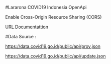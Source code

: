 #Lararona
COVID19 Indonesia OpenApi

Enable Cross-Origin Resource Sharing (CORS)

[URL Documentattion](http://powerful-thicket-86677.herokuapp.com/api/documentation)

#Data Source :

https://data.covid19.go.id/public/api/prov.json

https://data.covid19.go.id/public/api/update.json
